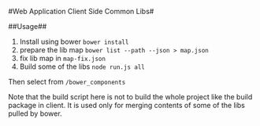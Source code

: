 #Web Application Client Side Common Libs#

##Usage##
1. Install using bower ```bower install```
2. prepare the lib map ```bower list --path --json > map.json```
3. fix lib map in ```map-fix.json```
4. Build some of the libs ```node run.js all```

Then select from ```/bower_components```

Note that the build script here is not to build the whole project like the build package in client. It is used only for merging contents of some of the libs pulled by bower.